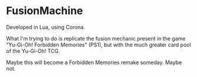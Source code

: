 # FusionMachine

Developed in Lua, using Corona.

What I'm trying to do is replicate the fusion mechanic present in the game "Yu-Gi-Oh! Forbidden Memories" (PS1), but with the much greater card pool of the Yu-Gi-Oh! TCG.

Maybe this will become a Forbidden Memories remake someday. Maybe not.

